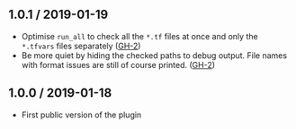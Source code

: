 ## 1.0.1 / 2019-01-19

- Optimise `run_all` to check all the `*.tf` files at once and only the `*.tfvars` files separately ([GH-2](https://github.com/tmatilai/guard-terraform/pull/2))
- Be more quiet by hiding the checked paths to debug output. File names with format issues are still of course printed. ([GH-2](https://github.com/tmatilai/guard-terraform/pull/2))

## 1.0.0 / 2019-01-18

- First public version of the plugin
